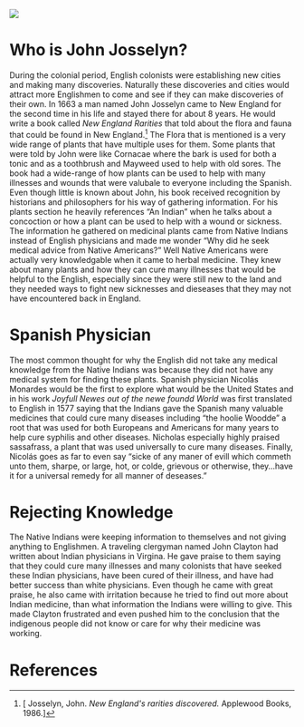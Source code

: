 <a href="https://juncture-digital.org"><img src="https://juncture-digital.org/images/ve-button.png"></a>

<param ve-config 
       title="John Josselyn and New England Medicine"
       author="Damian Ramos"
       banner="https://iiif.juncture-digital.org/banner/?url=https://upload.wikimedia.org/wikipedia/commons/4/47/Bartholomeus_Johannes_van_Hove%2C_Het_Mauritshuis_te_Den_Haag.jpg" 
       layout="vertical">

<!-- Entities discussed throughout the essay are typically defined before the essay text and
     are thus available in all text.  Entity identifiers (QIDs) can be found in either
     Wikipedia or Wikidata (https://www.wikidata.org)> -->
<param ve-entity eid="Q6242285"> <!-- John Josselyn -->
<param ve-entity eid="Q950531"> <!--Nicolás Monardes -->
<param ve-entity eid="Q17893"> <!-- John Clayton -->


# Who is John Josselyn?

During the colonial period, English colonists were establishing new cities and making many discoveries. Naturally these discoveries and cities would attract more Englishmen to come and see if they can make discoveries of their own. In 1663 a man named John Josselyn came to New England for the second time in his life and stayed there for about 8 years. He would write a book called _New England Rarities_ that told about the flora and fauna that could be found in New England.[^1] The Flora that is mentioned is a very wide range of plants that have multiple uses for them. Some plants that were told by John were like Cornacae where the bark is used for both a tonic and as a toothbrush and Mayweed used to help with old sores. The book had a wide-range of how plants can be used to help with many illnesses and wounds that were valubale to everyone including the Spanish. Even though little is known about John, his book received recognition by historians and philosophers for his way of gathering information. For his plants section he heavily references “An Indian” when he talks about a concoction or how a plant can be used to help with a wound or sickness. The information he gathered on medicinal plants came from Native Indians instead of English physicians and made me wonder “Why did he seek medical advice from Native Americans?” Well Native Americans were actually very knowledgable when it came to herbal medicine. They knew about many plants and how they can cure many illnesses that would be helpful to the English, especially since they were still new to the land and they needed ways to fight new sicknesses and dieseases that they may not have encountered back in England.

<param ve-image 
       label="New England Rarities"
       description="Book cover of John Josselyn's book _New England Rarities_"
       License="public domain"
       url="https://images-na.ssl-images-amazon.com/images/I/61XpVJLQR1L.jpg">


# Spanish Physician
The most common thought for why the English did not take any medical knowledge from the Native Indians was because they did not have any medical system for finding these plants. Spanish physician Nicolás Monardes would be the first to explore what would be the United States and in his work _Joyfull Newes out of the newe foundd World_ was first translated to English in 1577 saying that the Indians gave the Spanish many valuable medicines that could cure many diseases including “the hoolie Woodde” a root that was used for both Europeans and Americans for many years to help cure syphilis and other diseases. Nicholas especially highly praised sassafrass, a plant that was used universally to cure many diseases. Finally, Nicolás goes as far to even say “sicke of any maner of evill which commeth unto them, sharpe, or large, hot, or colde, grievous or otherwise, they…have it for a universal remedy for all manner of deseases.”
<param ve-image 
       label="Sassafras" 
       description="Sassafrass Leafs" 
       license="public domain" 
       url="https://upload.wikimedia.org/wikipedia/commons/1/13/Monardes_Sassafras_1574.jpg">
       
# Rejecting Knowledge
The Native Indians were keeping information to themselves and not giving anything to Englishmen. A traveling clergyman named John Clayton had written about Indian physicians in Virgina. He gave praise to them saying that they could cure many illnesses and many colonists that have seeked these Indian physicians, have been cured of their illness, and have had better success than white physicians. Even though he came with great praise, he also came with irritation because he tried to find out more about Indian medicine, than what information the Indians were willing to give. This made Clayton frustrated and even pushed him to the conclusion that the indigenous people did not know or care for why their medicine was working.
<param ve-image
       label="1500s illustration of Native Americans by Johann Froschauer"
       description="illustration of Native Americans in the year 1500"
       license="public domain"
       url="https://upload.wikimedia.org/wikipedia/commons/8/8f/1500s_illustration_of_Native_Americans_by_Johann_Froschauer.jpg">
      
#  References                  
[^1]: [ Josselyn, John. _New England's rarities discovered._ Applewood Books, 1986.]

